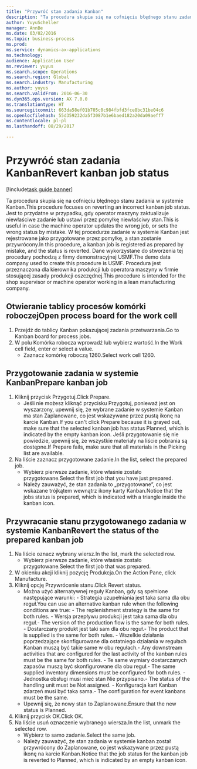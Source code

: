 ```yaml
--- 
title: "Przywróć stan zadania Kanban"
description: "Ta procedura skupia się na cofnięciu błędnego stanu zadania w systemie Kanban."
author: YuyuScheller
manager: AnnBe
ms.date: 03/02/2016
ms.topic: business-process
ms.prod: 
ms.service: dynamics-ax-applications
ms.technology: 
audience: Application User
ms.reviewer: yuyus
ms.search.scope: Operations
ms.search.region: Global
ms.search.industry: Manufacturing
ms.author: yuyus
ms.search.validFrom: 2016-06-30
ms.dyn365.ops.version: AX 7.0.0
ms.translationtype: HT
ms.sourcegitcommit: 663da58ef01b705c0c984fbfd3fce8bc31be04c6
ms.openlocfilehash: 55d359232da5f3087b1e6baed182a20da09aeff7
ms.contentlocale: pl-pl
ms.lasthandoff: 08/29/2017

---
```

# <a name="revert-kanban-job-status"></a><span data-ttu-id="0b5e7-103">Przywróć stan zadania Kanban</span><span class="sxs-lookup"><span data-stu-id="0b5e7-103">Revert kanban job status</span></span>

[!include[task guide banner](../../includes/task-guide-banner.md)]

<span data-ttu-id="0b5e7-104">Ta procedura skupia się na cofnięciu błędnego stanu zadania w systemie Kanban.</span><span class="sxs-lookup"><span data-stu-id="0b5e7-104">This procedure focuses on reverting an incorrect kanban job status.</span></span> <span data-ttu-id="0b5e7-105">Jest to przydatne w przypadku, gdy operator maszyny zaktualizuje niewłaściwe zadanie lub ustawi przez pomyłkę niewłaściwy stan.</span><span class="sxs-lookup"><span data-stu-id="0b5e7-105">This is useful in case the machine operator updates the wrong job, or sets the wrong status by mistake.</span></span> <span data-ttu-id="0b5e7-106">W tej procedurze zadanie w systemie Kanban jest rejestrowane jako przygotowane przez pomyłkę, a stan zostanie przywrócony.</span><span class="sxs-lookup"><span data-stu-id="0b5e7-106">In this procedure, a kanban job is registered as prepared by mistake, and the status is reverted.</span></span> <span data-ttu-id="0b5e7-107">Dane wykorzystane do stworzenia tej procedury pochodzą z firmy demonstracyjnej USMF.</span><span class="sxs-lookup"><span data-stu-id="0b5e7-107">The demo data company used to create this procedure is USMF.</span></span> <span data-ttu-id="0b5e7-108">Procedura jest przeznaczona dla kierownika produkcji lub operatora maszyny w firmie stosującej zasady produkcji oszczędnej.</span><span class="sxs-lookup"><span data-stu-id="0b5e7-108">This procedure is intended for the shop supervisor or machine operator working in a lean manufacturing company.</span></span>


## <a name="open-process-board-for-the-work-cell"></a><span data-ttu-id="0b5e7-109">Otwieranie tablicy procesów komórki roboczej</span><span class="sxs-lookup"><span data-stu-id="0b5e7-109">Open process board for the work cell</span></span>
1. <span data-ttu-id="0b5e7-110">Przejdź do tablicy Kanban pokazującej zadania przetwarzania.</span><span class="sxs-lookup"><span data-stu-id="0b5e7-110">Go to Kanban board for process jobs.</span></span>
2. <span data-ttu-id="0b5e7-111">W polu Komórka robocza wprowadź lub wybierz wartość.</span><span class="sxs-lookup"><span data-stu-id="0b5e7-111">In the Work cell field, enter or select a value.</span></span>
    * <span data-ttu-id="0b5e7-112">Zaznacz komórkę roboczą 1260.</span><span class="sxs-lookup"><span data-stu-id="0b5e7-112">Select work cell 1260.</span></span>  

## <a name="prepare-kanban-job"></a><span data-ttu-id="0b5e7-113">Przygotowanie zadania w systemie Kanban</span><span class="sxs-lookup"><span data-stu-id="0b5e7-113">Prepare kanban job</span></span>
1. <span data-ttu-id="0b5e7-114">Kliknij przycisk Przygotuj.</span><span class="sxs-lookup"><span data-stu-id="0b5e7-114">Click Prepare.</span></span>
    * <span data-ttu-id="0b5e7-115">Jeśli nie możesz kliknąć przycisku Przygotuj, ponieważ jest on wyszarzony, upewnij się, że wybrane zadanie w systemie Kanban ma stan Zaplanowane, co jest wskazywane przez pustą ikonę na karcie Kanban.</span><span class="sxs-lookup"><span data-stu-id="0b5e7-115">If you can't click Prepare because it is grayed out, make sure that the selected kanban job has status Planned, which is indicated by the empty kanban icon.</span></span> <span data-ttu-id="0b5e7-116">Jeśli przygotowanie się nie powiedzie, upewnij się, że wszystkie materiały na liście pobrania są dostępne.</span><span class="sxs-lookup"><span data-stu-id="0b5e7-116">If Prepare fails, make sure that all materials in the Picking list are available.</span></span>  
2. <span data-ttu-id="0b5e7-117">Na liście zaznacz przygotowane zadanie.</span><span class="sxs-lookup"><span data-stu-id="0b5e7-117">In the list, select the prepared job.</span></span>
    * <span data-ttu-id="0b5e7-118">Wybierz pierwsze zadanie, które właśnie zostało przygotowane.</span><span class="sxs-lookup"><span data-stu-id="0b5e7-118">Select the first job that you have just prepared.</span></span>  
    * <span data-ttu-id="0b5e7-119">Należy zauważyć, że stan zadania to „przygotowane”, co jest wskazane trójkątem wewnątrz ikony karty Kanban.</span><span class="sxs-lookup"><span data-stu-id="0b5e7-119">Notice that the jobs status is prepared, which is indicated with a triangle inside the kanban icon.</span></span>  

## <a name="revert-the-status-of-the-prepared-kanban-job"></a><span data-ttu-id="0b5e7-120">Przywracanie stanu przygotowanego zadania w systemie Kanban</span><span class="sxs-lookup"><span data-stu-id="0b5e7-120">Revert the status of the prepared kanban job</span></span>
1. <span data-ttu-id="0b5e7-121">Na liście oznacz wybrany wiersz.</span><span class="sxs-lookup"><span data-stu-id="0b5e7-121">In the list, mark the selected row.</span></span>
    * <span data-ttu-id="0b5e7-122">Wybierz pierwsze zadanie, które właśnie zostało przygotowane.</span><span class="sxs-lookup"><span data-stu-id="0b5e7-122">Select the first job that was prepared.</span></span>  
2. <span data-ttu-id="0b5e7-123">W okienku akcji kliknij pozycję Produkcja.</span><span class="sxs-lookup"><span data-stu-id="0b5e7-123">On the Action Pane, click Manufacture.</span></span>
3. <span data-ttu-id="0b5e7-124">Kliknij opcję Przywrócenie stanu.</span><span class="sxs-lookup"><span data-stu-id="0b5e7-124">Click Revert status.</span></span>
    * <span data-ttu-id="0b5e7-125">Można użyć alternatywnej reguły Kanban, gdy są spełnione następujące warunki:  - Strategia uzupełniania jest taka sama dla obu reguł.</span><span class="sxs-lookup"><span data-stu-id="0b5e7-125">You can use an alternative kanban rule when the following conditions are true:  - The replenishment strategy is the same for both rules.</span></span>  <span data-ttu-id="0b5e7-126">- Wersja przepływu produkcji jest taka sama dla obu reguł.</span><span class="sxs-lookup"><span data-stu-id="0b5e7-126">- The version of the production flow is the same for both rules.</span></span>  <span data-ttu-id="0b5e7-127">- Dostarczany produkt jest taki sam dla obu reguł.</span><span class="sxs-lookup"><span data-stu-id="0b5e7-127">- The product that is supplied is the same for both rules.</span></span>  <span data-ttu-id="0b5e7-128">- Wszelkie działania poprzedzające skonfigurowane dla ostatniego działania w regułach Kanban muszą być takie same w obu regułach.</span><span class="sxs-lookup"><span data-stu-id="0b5e7-128">- Any downstream activities that are configured for the last activity of the kanban rules must be the same for both rules.</span></span>  <span data-ttu-id="0b5e7-129">- Te same wymiary dostarczanych zapasów muszą być skonfigurowane dla obu reguł.</span><span class="sxs-lookup"><span data-stu-id="0b5e7-129">- The same supplied inventory dimensions must be configured for both rules.</span></span>  <span data-ttu-id="0b5e7-130">- Jednostka obsługi musi mieć stan Nie przypisano.</span><span class="sxs-lookup"><span data-stu-id="0b5e7-130">- The status of the handling unit must be Not assigned.</span></span>  <span data-ttu-id="0b5e7-131">- Konfiguracja kart Kanban zdarzeń musi być taka sama.</span><span class="sxs-lookup"><span data-stu-id="0b5e7-131">- The configuration for event kanbans must be the same.</span></span>  
    * <span data-ttu-id="0b5e7-132">Upewnij się, że nowy stan to Zaplanowane.</span><span class="sxs-lookup"><span data-stu-id="0b5e7-132">Ensure that the new status is Planned.</span></span>  
4. <span data-ttu-id="0b5e7-133">Kliknij przycisk OK.</span><span class="sxs-lookup"><span data-stu-id="0b5e7-133">Click OK.</span></span>
5. <span data-ttu-id="0b5e7-134">Na liście usuń oznaczenie wybranego wiersza.</span><span class="sxs-lookup"><span data-stu-id="0b5e7-134">In the list, unmark the selected row.</span></span>
    * <span data-ttu-id="0b5e7-135">Wybierz to samo zadanie.</span><span class="sxs-lookup"><span data-stu-id="0b5e7-135">Select the same job.</span></span>  
    * <span data-ttu-id="0b5e7-136">Należy zauważyć, że stan zadania w systemie kanban został przywrócony do Zaplanowane, co jest wskazywane przez pustą ikonę na karcie Kanban.</span><span class="sxs-lookup"><span data-stu-id="0b5e7-136">Notice that the job status for the kanban job is reverted to Planned, which is indicated by an empty kanban icon.</span></span>  


